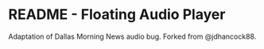# README - Floating Audio Player

Adaptation of Dallas Morning News audio bug. Forked from @jdhancock88.